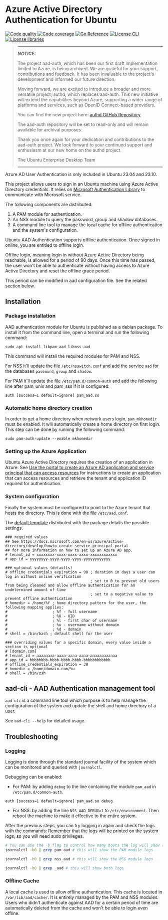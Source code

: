 # Azure Active Directory Authentication for Ubuntu

[![Code quality](https://github.com/ubuntu/aad-auth/workflows/QA/badge.svg)](https://github.com/ubuntu/aad-auth/actions?query=workflow%3AQA)
[![Code coverage](https://codecov.io/gh/ubuntu/aad-auth/branch/master/graph/badge.svg)](https://codecov.io/gh/ubuntu/aad-auth)
[![Go Reference](https://pkg.go.dev/badge/github.com/ubuntu/aad-auth.svg)](https://pkg.go.dev/github.com/ubuntu/aad-auth)
[![License CLI](https://img.shields.io/badge/License-GPL3.0-blue.svg)](https://github.com/ubuntu/aad-auth/blob/main/COPYING)
[![License libraries](https://img.shields.io/badge/License-LGPL3.0-blue.svg)](https://github.com/ubuntu/aad-auth/blob/main/COPYING.LESSER)


> ***
> **_NOTICE:_**
> 
> The project aad-auth, which has been our first draft implementation limited to Azure, is being archived. We are grateful for your support, contributions and feedback. It has been invaluable to the project's development and informed our future direction.
> 
> Moving forward, we are excited to introduce a broader and more versatile project, authd, which replaces  aad-auth. This new initiative will extend the capabilities beyond Azure, supporting a wider range of platforms and services, such as OpenID Connect-based providers. 
>
> You can find the new project here: [authd GitHub Repository](https://github.com/ubuntu/authd)
>
> The aad-auth repository will be set to read-only and will remain available for archival purposes.
>
> Thank you once again for your dedication and contributions to the aad-auth project. We look forward to your continued support and enthusiasm at our new home on the authd project.
>
> The Ubuntu Enterprise Desktop Team
> ***

Azure AD User Authentication is only included in Ubuntu 23.04 and 23.10.

This project allows users to sign in an Ubuntu machine using Azure Active Directory credentials. It relies on [Microsoft Authentication Library](https://github.com/AzureAD/microsoft-authentication-library-for-go) to communicate with Microsoft service.

The following components are distributed:

 1. A PAM module for authentication.
 2. An NSS module to query the password, group and shadow databases.
 3. A command line tool to manage the local cache for offline authentication and the system's configuration.

Ubuntu AAD Authentication supports offline authentication. Once signed in online, you are entitled to offline login.

Offline login, meaning login in without Azure Active Directory being reachable, is allowed for a period of 90 days. Once this time has passed, the user won't be able to authenticate without having access to Azure Active Directory and reset the offline grace period.

This period can be modified in aad configuration file. See the related section below.

## Installation

### Package installation

AAD authentication module for Ubuntu is published as a debian package. To install it from the command line, open a terminal and run the following command:

```
sudo apt install libpam-aad libnss-aad
```

This command will install the required modules for PAM and NSS.

For NSS it'll update the file ```/etc/nsswitch.conf``` and add the service ```aad``` for the databases ```password```, ```group``` and ```shadow```.

For PAM it'll update the file ```/etc/pam.d/common-auth``` and add the following line after pam_unix and pam_sss if it is configured:

```
auth [success=1 default=ignore] pam_aad.so
```

### Automatic home directory creation

In order to get a home directory when network users login, ```pam_mkhomedir``` must be enabled. It will automatically create a home directory on first login. This step can be done by running the following command:

```
sudo pam-auth-update --enable mkhomedir
```

### Setting up the Azure Application

Ubuntu Azure Active Directory requires the creation of an application in Azure.
See [Use the portal to create an Azure AD application and service principal that can access resources](https://docs.microsoft.com/en-us/azure/active-directory/develop/howto-create-service-principal-portal) for instructions to create an application that can access resources and retrieve the tenant and application ID required for authentication.

### System configuration

Finally the system must be configured to point to the Azure tenant that hosts the directory. This is done with the file ```/etc/aad.conf```.

The [default template](https://github.com/ubuntu/aad-auth/blob/main/conf/aad.conf.template) distributed with the package details the possible settings.

```
### required values
## See https://docs.microsoft.com/en-us/azure/active-directory/develop/howto-create-service-principal-portal
## for more information on how to set up an Azure AD app.
# tenant_id = xxxxxxxx-xxxx-xxxx-xxxx-xxxxxxxxxxxx
# app_id = yyyyyyyy-yyyy-yyyy-yyyy-yyyyyyyyyyyy

### optional values (defaults)
# offline_credentials_expiration = 90 ; duration in days a user can log in without online verification
                                      ; set to 0 to prevent old users from being cleaned and allow offline authentication for an undetermined amount of time
                                      ; set to a negative value to prevent offline authentication
# homedir = /home/%f ; home directory pattern for the user, the following mapping applies:
#                    ; %f - full username
#                    ; %U - UID
#                    ; %l - first char of username
#                    ; %u - username without domain
#                    ; %d - domain
# shell = /bin/bash ; default shell for the user

### overriding values for a specific domain, every value inside a section is optional
# [domain.com]
# tenant_id = aaaaaaaa-aaaa-aaaa-aaaa-aaaaaaaaaaaa
# app_id = bbbbbbbb-bbbb-bbbb-bbbb-bbbbbbbbbbbb
# offline_credentials_expiration = 30
# homedir = /home/domain.com/%u
# shell = /bin/zsh
```

## aad-cli - AAD Authentication management tool

```aad-cli``` is a command line tool which purpose is to help manage the configuration of the system and update the shell and home directory of a user.

See ```aad-cli --help``` for detailed usage.

## Troubleshooting

### Logging

Logging is done through the standard journal facility of the system which can be monitored and queried with ```journalctl```.

Debugging can be enabled:

* For PAM: by adding ```debug``` to the line containing the module ```pam_aad``` in ```/etc/pam.d/common-auth```.

```text
auth [success=1 default=ignore] pam_aad.so debug
```

* For NSS: by adding the line ```NSS_AAD_DEBUG=1``` to ```/etc/environment```. Then reboot the machine to make it effective to the entire system.

After the previous steps, you can try logging in again and check the logs with the commands:
Remember that the logs will be printed on the system logs, so you will need sudo privileges.

```bash
# You can use the -b flag to control how many boots the log will show (e.g. -b 0 will show the current boot only)
journalctl -b0 | grep pam_aad # this will show the PAM module logs

journalctl -b0 | grep nss_aad # this will show the NSS module logs

journalctl -b0 | grep _aad # this will show both logs
```

### Offline Cache

A local cache is used to allow offline authentication. This cache is located in ```/var/lib/aad/cache/```. It is entirely managed by the PAM and NSS modules. Users who didn't authenticate against AAD for a certain period of time are automatically deleted from the cache and won't be able to login even offline.
